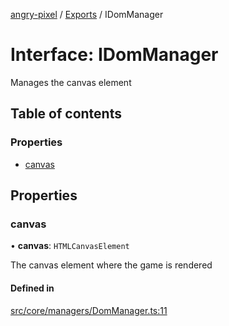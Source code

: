 [angry-pixel](../README.md) / [Exports](../modules.md) / IDomManager

# Interface: IDomManager

Manages the canvas element

## Table of contents

### Properties

- [canvas](IDomManager.md#canvas)

## Properties

### canvas

• **canvas**: `HTMLCanvasElement`

The canvas element where the game is rendered

#### Defined in

[src/core/managers/DomManager.ts:11](https://github.com/angry-pixel-studio/angry-pixel-engine/blob/93d7d6a/src/core/managers/DomManager.ts#L11)
